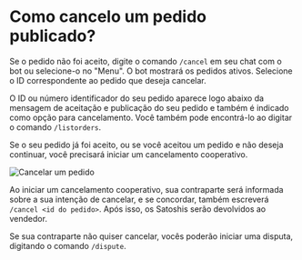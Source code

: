 # Como cancelo um pedido publicado?

Se o pedido não foi aceito, digite o comando `/cancel` em seu chat com o bot ou selecione-o no "Menu". O bot mostrará os pedidos ativos. Selecione o ID correspondente ao pedido que deseja cancelar.

O ID ou número identificador do seu pedido aparece logo abaixo da mensagem de aceitação e publicação do seu pedido e também é indicado como opção para cancelamento. Você também pode encontrá-lo ao digitar o comando `/listorders`.

Se o seu pedido já foi aceito, ou se você aceitou um pedido e não deseja continuar, você precisará iniciar um cancelamento cooperativo.

![Cancelar um pedido](./assets/images/cancel-order.gif)

Ao iniciar um cancelamento cooperativo, sua contraparte será informada sobre a sua intenção de cancelar, e se concordar, também escreverá `/cancel <id do pedido>`. Após isso, os Satoshis serão devolvidos ao vendedor.

Se sua contraparte não quiser cancelar, vocês poderão iniciar uma disputa, digitando o comando `/dispute`.
